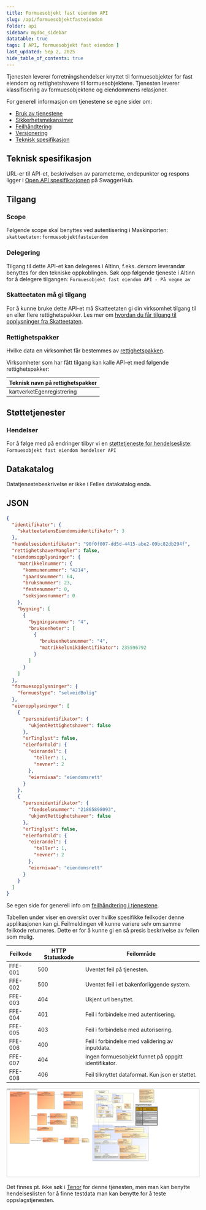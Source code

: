 ```yaml
---
title: Formuesobjekt fast eiendom API
slug: /api/formuesobjektfasteiendom
folder: api
sidebar: mydoc_sidebar
datatable: true
tags: [ API, formuesobjekt fast eiendom ]
last_updated: Sep 2, 2025
hide_table_of_contents: true
---
```


<Summary>Tjenesten leverer forretningshendelser knyttet til formuesobjekter for fast eiendom og rettighetshavere til
formuesobjektene. Tjenesten leverer klassifisering av formuesobjektene og eiendommens relasjoner.</Summary>

<Tabs underline={true}>
<TabItem headerText="Om tjenesten" itemKey="itemKey-1" default>

For generell informasjon om tjenestene se egne sider om:

* [Bruk av tjenestene](../om/bruk.md)
* [Sikkerhetsmekansimer](../om/sikkerhet.md)
* [Feilhåndtering](../om/feil.md)
* [Versjonering](../om/versjoner.md)
* [Teknisk spesifikasjon](../om/tekniskspesifikasjon.md)

## Teknisk spesifikasjon

URL-er til API-et, beskrivelsen av parameterne, endepunkter og respons ligger
i [Open API spesifikasjonen](https://app.swaggerhub.com/apis/skatteetaten/formuesobjekt-fast-eiendom-api/) på
SwaggerHub.

## Tilgang

### Scope

Følgende scope skal benyttes ved autentisering i Maskinporten: `skatteetaten:formuesobjektfasteiendom`

### Delegering

Tilgang til dette API-et kan delegeres i Altinn, f.eks. dersom leverandør benyttes for den tekniske oppkoblingen. Søk
opp følgende tjeneste i Altinn for å delegere tilgangen: `Formuesobjekt fast eiendom API - På vegne av`

### Skatteetaten må gi tilgang

For å kunne bruke dette API-et må Skatteetaten gi din virksomhet tilgang til en eller flere rettighetspakker. Les mer om [hvordan du får tilgang til opplysninger fra Skatteetaten](https://www.skatteetaten.no/deling/).

### Rettighetspakker
Hvilke data en virksomhet får bestemmes av [rettighetspakken](../om/rettighetspakker.md).

Virksomheter som har fått tilgang kan kalle API-et med følgende rettighetspakker:

| Teknisk navn på rettighetspakker |	
|----------------------------|
| kartverketEgenregistrering |

## Støttetjenester

### Hendelser

For å følge med på endringer tilbyr vi
en [støttetjeneste for hendelsesliste](./hendelser.md): `Formuesobjekt fast eiendom hendelser API`

## Datakatalog

Datatjenestebeskrivelse er ikke i Felles datakatalog enda.

</TabItem>
<TabItem headerText="Eksempler" itemKey="itemKey-2"> 

## JSON

```json
{
  "identifikator": {
    "skatteetatensEiendomsidentifikator": 3
  },
  "hendelsesidentifikator": "90f0f007-dd5d-4415-abe2-09bc82db294f",
  "rettighetshaverMangler": false,
  "eiendomsopplysninger": {
    "matrikkelnummer": {
      "kommunenummer": "4214",
      "gaardsnummer": 64,
      "bruksnummer": 23,
      "festenummer": 0,
      "seksjonsnummer": 0
    },
    "bygning": [
      {
        "bygningsnummer": "4",
        "bruksenheter": [
          {
            "bruksenhetsnummer": "4",
            "matrikkelUnikIdentifikator": 235596792
          }
        ]
      }
    ]
  },
  "formuesopplysninger": {
    "formuestype": "selveidBolig"
  },
  "eieropplysninger": [
    {
      "personidentifikator": {
        "ukjentRettighetshaver": false
      },
      "erTinglyst": false,
      "eierforhold": {
        "eierandel": {
          "teller": 1,
          "nevner": 2
        },
        "eiernivaa": "eiendomsrett"
      }
    },
    {
      "personidentifikator": {
        "foedselsnummer": "21865898093",
        "ukjentRettighetshaver": false
      },
      "erTinglyst": false,
      "eierforhold": {
        "eierandel": {
          "teller": 1,
          "nevner": 2
        },
        "eiernivaa": "eiendomsrett"
      }
    }
  ]
}

```

</TabItem>
<TabItem headerText="Feilkoder" itemKey="itemKey-3">

Se egen side for generell info om [feilhåndtering i tjenestene](../om/feil.md).

Tabellen under viser en oversikt over hvilke spesifikke feilkoder denne applikasjonen kan gi. Feilmeldingen vil kunne
variere selv om samme feilkode returneres. Dette er for å kunne gi en så presis beskrivelse av feilen som mulig.

| Feilkode | HTTP Statuskode | Feilområde                                           |
|----------|-----------------|------------------------------------------------------|
| FFE-001  | 500             | Uventet feil på tjenesten.                           |
| FFE-002  | 500             | Uventet feil i et bakenforliggende system.           |
| FFE-003  | 404             | Ukjent url benyttet.                                 |
| FFE-004  | 401             | Feil i forbindelse med autentisering.                |
| FFE-005  | 403             | Feil i forbindelse med autorisering.                 |
| FFE-006  | 400             | Feil i forbindelse med validering av inputdata.      |
| FFE-007  | 404             | Ingen formuesobjekt funnet på oppgitt identifikator. |
| FFE-008  | 406             | Feil tilknyttet dataformat. Kun json er støttet.     |

</TabItem>
<TabItem headerText="Informasjonsmodell" itemKey="itemKey-4">

[![Formuesobjekt fast eiendom API](../../static/download/Informasjonsmodell_FormuesobjektFastEiendomOppslag.png)](../../static/download/Informasjonsmodell_FormuesobjektFastEiendomOppslag.png)

</TabItem>
<TabItem headerText="Test" itemKey="itemKey-5">

Det finnes pt. ikke søk i [Tenor](../test/tenor.md) for denne tjenesten, men man kan benytte hendelseslisten for å finne
testdata man kan benytte for å teste oppslagstjenesten.

</TabItem>
</Tabs>
